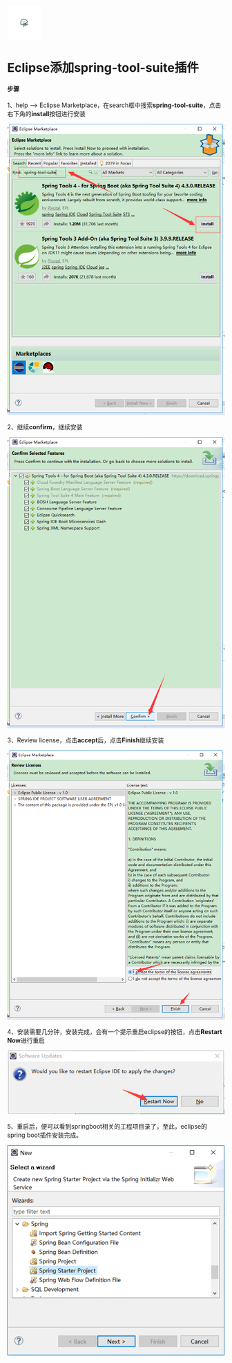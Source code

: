 [<img src="../../index.jpg" width = "80" height = "80"  />](../../首页.md#index)

<h1 id="EB">Eclipse添加spring-tool-suite插件</h1>

<h4>步骤</h4>

1、help --> Eclipse Marketplace，在search框中搜索**spring-tool-suite**，点击右下角的**install**按钮进行安装

![](../img/Eclipse/E001.png)

2、继续**confirm**，继续安装

![](../img/Eclipse/E002.png)

3、Review license，点击**accept**后，点击**Finish**继续安装

![](../img/Eclipse/E003.png)

4、安装需要几分钟，安装完成，会有一个提示重启eclipse的按钮，点击**Restart Now**进行重启

![](../img/Eclipse/E004.png)

5、重启后，便可以看到springboot相关的工程项目录了，至此，eclipse的spring boot插件安装完成。

![](../img/Eclipse/E005.png)